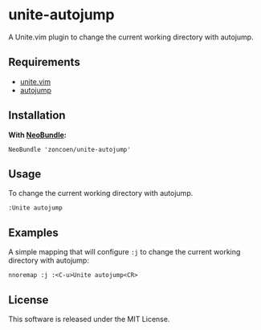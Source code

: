 # unite-autojump

A Unite.vim plugin to change the current working directory with autojump.

## Requirements

- [unite.vim](https://github.com/Shougo/unite.vim)
- [autojump](https://github.com/joelthelion/autojump)

## Installation

**With [NeoBundle](https://github.com/Shougo/neobundle.vim):**

    NeoBundle 'zoncoen/unite-autojump'

## Usage

To change the current working directory with autojump.

    :Unite autojump

## Examples

A simple mapping that will configure `:j` to change the current working directory with autojump:

    nnoremap :j :<C-u>Unite autojump<CR>

## License

This software is released under the MIT License.
